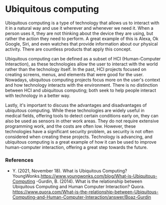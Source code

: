 # Ubiquitous computing

Ubiquitous computing is a type of technology that allows us to interact with it in a natural way and use it wherever and whenever we need it. When a person uses it, they are not thinking about the device they are using, but rather the action they need to perform. A great example of this is Alexa, Ok Google, Siri, and even watches that provide information about our physical activity. There are countless products that apply this concept.

Ubiquitous computing can be defined as a subset of HCI (Human-Computer Interaction), as these technologies allow the user to interact with the world rather than the technology itself. In the past, HCI projects focused on creating screens, menus, and elements that were good for the user. Nowadays, ubiquitous computing projects focus more on the user's context and how technology interacts with the environment. There is no distinction between HCI and ubiquitous computing; both seek to help people interact with technology in a better way.

Lastly, it's important to discuss the advantages and disadvantages of ubiquitous computing. While these technologies are widely useful in medical fields, offering tools to detect certain conditions early on, they can also be used as sensors in other work areas. They do not require extensive programming work, and the costs are often low. However, these technologies have a significant security problem, as security is not often considered when creating these projects. Technology is advancing, and ubiquitous computing is a great example of how it can be used to improve human-computer interaction, offering a great step towards the future.


### References

- Y. (2021, November 18). What is Ubiquitous Computing? YoungWonks.https://www.youngwonks.com/blog/What-is-Ubiquitous-Computing
-Gurdin, B. (2014). What is the relationship between Ubiquitous Computing and Human Computer Interaction? Quora. https://www.quora.com/What-is-the-relationship-between-Ubiquitous-Computing-and-Human-Computer-Interaction/answer/Boaz-Gurdin
